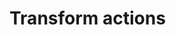 ﻿<meta name="wikd:title" content="Transform">
<meta name="wikd:name" content="actions-transform">
<meta name="wikd:order" content="4">
<meta name="wikd:icon" content="fas fa-plug">

# Transform actions